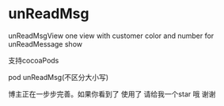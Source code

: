 # unReadMsg
unReadMsgView
one view with customer color and number for unReadMessage show 


支持cocoaPods


pod unReadMsg(不区分大小写)


博主正在一步步完善。如果你看到了 使用了 请给我一个star 哦  谢谢 
